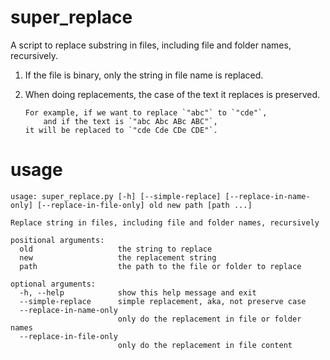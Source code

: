 # super_replace
A script to replace substring in files, including file and folder names, recursively.

1. If the file is binary, only the string in file name is replaced.

2. When doing replacements, the case of the text it replaces is preserved.
   ```
   For example, if we want to replace `"abc"` to `"cde"`,
       and if the text is `"abc Abc ABc ABC"`,
   it will be replaced to `"cde Cde CDe CDE"`.
   ```

# usage

```
usage: super_replace.py [-h] [--simple-replace] [--replace-in-name-only] [--replace-in-file-only] old new path [path ...]

Replace string in files, including file and folder names, recursively

positional arguments:
  old                   the string to replace
  new                   the replacement string
  path                  the path to the file or folder to replace

optional arguments:
  -h, --help            show this help message and exit
  --simple-replace      simple replacement, aka, not preserve case
  --replace-in-name-only
                        only do the replacement in file or folder names
  --replace-in-file-only
                        only do the replacement in file content
```
